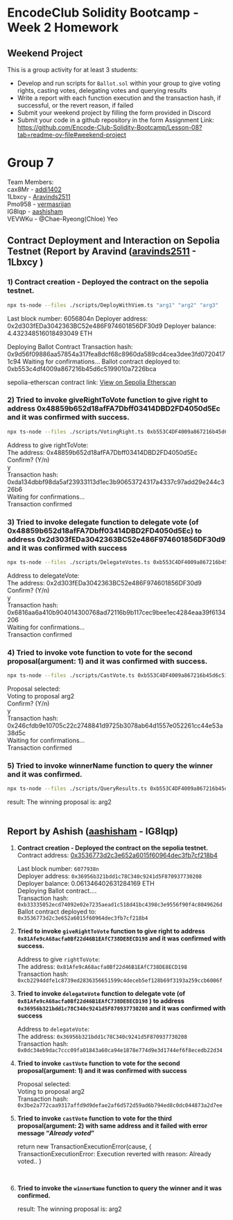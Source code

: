 # EncodeClub Solidity Bootcamp - Week 2 Homework

## Weekend Project
This is a group activity for at least 3 students:
-   Develop and run scripts for `Ballot.sol` within your group to give voting rights, casting votes, delegating votes and querying results
-   Write a report with each function execution and the transaction hash, if successful, or the revert reason, if failed
-   Submit your weekend project by filling the form provided in Discord
-   Submit your code in a github repository in the form
Assignment Link: https://github.com/Encode-Club-Solidity-Bootcamp/Lesson-08?tab=readme-ov-file#weekend-project

# Group 7 
Team Members:  <br> 
cax8Mr - [addi1402](https://github.com/addi1402) <br>
1Lbxcy - [Aravinds2511](https://github.com/Aravinds2511) <br>
Pmo958 - [vermasrijan](https://github.com/vermasrijan) <br>
IG8lqp - [aashisham](https://github.com/aashisham) <br>
VEVWKu - @Chae-Ryeong(Chloe) Yeo 



## Contract Deployment and Interaction on Sepolia Testnet (Report by Aravind ([aravinds2511](https://github.com/Aravinds2511) - 1Lbxcy )

### 1) Contract creation - Deployed the contract on the sepolia testnet.

```sh
npx ts-node --files ./scripts/DeployWithViem.ts "arg1" "arg2" "arg3"
```

Last block number: 6056804n
Deployer address: 0x2d303fEDa3042363BC52e486F974601856DF30d9
Deployer balance: 4.432348516018493049 ETH

Deploying Ballot Contract
Transaction hash: 0x9d56f09886aa57854a317fea8dcf68c8960da589cd4cea3dee3fd07204171c94
Waiting for confirmations...
Ballot contract deployed to: 0xb553c4df4009a867216b45d6c5199010a7226bca

sepolia-etherscan contract link: [View on Sepolia Etherscan](https://sepolia.etherscan.io/address/0xb553C4DF4009a867216b45d6c5199010a7226bca)



### 2) Tried to invoke giveRightToVote function to give right to address 0x48859b652d18afFA7Dbff03414DBD2FD4050d5Ec and it was confirmed with success.

```sh
npx ts-node --files ./scripts/VotingRight.ts 0xb553C4DF4009a867216b45d6c5199010a7226bca 0x48859b652d18afFA7Dbff03414DBD2FD4050d5Ec
```

Address to give rightToVote:<br>
The address:  0x48859b652d18afFA7Dbff03414DBD2FD4050d5Ec<br>
Confirm? (Y/n)<br>
y<br>
Transaction hash: 0xda134dbbf98da5af23933113d1ec3b90653724317a4337c97add29e244c326b6<br>
Waiting for confirmations...<br>
Transaction confirmed<br>




### 3) Tried to invoke delegate function to delegate vote (of 0x48859b652d18afFA7Dbff03414DBD2FD4050d5Ec) to address 0x2d303fEDa3042363BC52e486F974601856DF30d9 and it was confirmed with success

```sh
npx ts-node --files ./scripts/DelegateVotes.ts 0xb553C4DF4009a867216b45d6c5199010a7226bca 0x2d303fEDa3042363BC52e486F974601856DF30d9
```

Address to delegateVote:<br>
The address:  0x2d303fEDa3042363BC52e486F974601856DF30d9<br>
Confirm? (Y/n)<br>
y<br>
Transaction hash: 0x6816aa6a410b904014300768ad72116b9b117cec9bee1ec4284eaa39f6134206<br>
Waiting for confirmations...<br>
Transaction confirmed<br>




### 4) Tried to invoke vote function to vote for the second proposal(argument: 1) and it was confirmed with success.

```sh
npx ts-node --files ./scripts/CastVote.ts 0xb553C4DF4009a867216b45d6c5199010a7226bca 1
```

Proposal selected:<br> 
Voting to proposal arg2<br>
Confirm? (Y/n)<br>
y<br>
Transaction hash: 0x246cfdb9e10705c22c2748841d9725b3078ab64d1557e052261cc44e53a38d5c<br>
Waiting for confirmations...<br>
Transaction confirmed<br>




### 5) Tried to invoke winnerName function to query the winner and it was confirmed.

```sh
npx ts-node --files ./scripts/QueryResults.ts 0xb553C4DF4009a867216b45d6c5199010a7226bca
```

result: The winning proposal is:  arg2 <br> <br>


## Report by Ashish ([aashisham](https://github.com/aashisham) - IG8lqp)


1.  **Contract creation - Deployed the contract on the sepolia testnet.** <br>
Contract address: [0x3536773d2c3e652a6015f60964dec3fb7cf218b4](https://sepolia.etherscan.io/address/0x3536773d2c3e652a6015f60964dec3fb7cf218b4)

    Last block number: `6077938n` <br>
    Deployer address: `0x36956b321bdd1c78C340c9241d5F870937730208` <br>
    Deployer balance: 0.061346402631284169 ETH <br>
    Deploying Ballot contract.... <br>
    Transaction hash: `0xb33335052ecd74092e02e7235aead1c518d41bc4398c3e9556f90f4c8049626d` <br>
    Ballot contract deployed to: `0x3536773d2c3e652a6015f60964dec3fb7cf218b4` <br>


2.  **Tried to invoke `giveRightToVote` function to give right to address `0x81Afe9cA68acfa0Bf22d46B1EAfC738DE8ECD198` and it was confirmed with success.** <br>

    Address to give `rightToVote`: <br>
    The address: `0x81Afe9cA68acfa0Bf22d46B1EAfC738DE8ECD198` <br>
    Transaction hash: `0xcb2294ddfe1c8739ed2836356651599c4deceb5ef128b69f3193a259ccb6006f` <br>

3.  **Tried to invoke `delegateVote` function to delegate vote (of `0x81Afe9cA68acfa0Bf22d46B1EAfC738DE8ECD198` ) to address `0x36956b321bdd1c78C340c9241d5F870937730208` and it was confirmed with success** <br>

    Address to `delegateVote`: <br>
    The address: `0x36956b321bdd1c78C340c9241d5F870937730208` <br>
    Transaction hash: `0x0dc34eb9dac7ccc09fa01843a60ca94e1878e774d9e3d1744ef6f8ecedb22d34` <br>


4.  **Tried to invoke `castVote` function to vote for the second proposal(argument: 1) and it was confirmed with success** <br>

    Proposal selected: <br>
    Voting to proposal arg2 <br>
    Transaction hash: `0x3be2a772caa9317affd9d9defae2af6d572d59ad6b794ed8c0dc044873a2d7ee` <br>


5.  **Tried to invoke `castVote` function to vote for the third proposal(argument: 2) with same address and it failed with error message “*Already voted*”** <br>

    return new TransactionExecutionError(cause, {
    TransactionExecutionError: Execution reverted with reason: Already voted..
    }
   <br>
  
6.  **Tried to invoke the `winnerName` function to query the winner and it was confirmed.** <br>

    result: The winning proposal is: arg2

